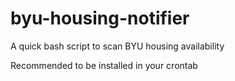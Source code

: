 # byu-housing-notifier
A quick bash script to scan BYU housing availability

Recommended to be installed in your crontab
